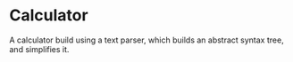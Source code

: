 # Calculator

A calculator build using a text parser, which builds an abstract syntax tree, and simplifies it.